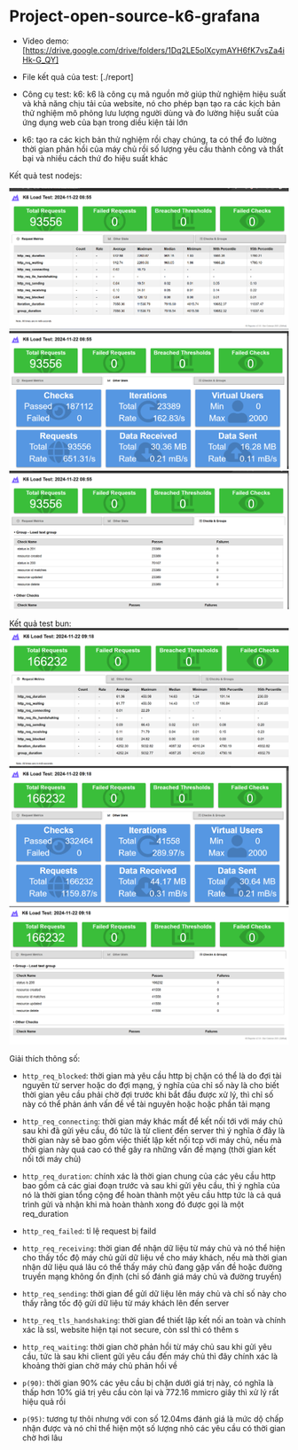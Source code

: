 # Project-open-source-k6-grafana

- Video demo: [https://drive.google.com/drive/folders/1Dq2LE5olXcymAYH6fK7vsZa4iHk-G_QY]

- File kết quả của test: [./report]

- Công cụ test: k6: k6 là công cụ mã nguồn mở giúp thử nghiệm hiệu suất và khả năng chịu tải của website, nó cho phép bạn tạo ra các kịch bản thử nghiệm mô phỏng lưu lượng người dùng và đo lường hiệu suất của ứng dụng web của bạn trong diều kiện tải lớn
-  k6: tạo ra các kịch bản thử nghiệm rồi chạy chúng, ta có thể đo lường thời gian phản hồi của máy chủ rồi số lượng yêu cầu thành công và thất bại và nhiều cách thứ đo hiệu suất khác

Kết quả test nodejs: 

![alt text](./images/image.png)
![alt text](./images/image-1.png)
![alt text](./images/image-2.png)    


Kết quả test bun:
![alt text](./images/image-3.png)
![alt text](./images/image-4.png)
![alt text](./images/image-5.png)


Giải thích thông số:

- `http_req_blocked`: thời gian mà yêu cầu http bị chặn có thể là do đợi tài nguyên từ server hoặc do đợi mạng, ý nghĩa của chỉ số này là cho biết thời gian yêu cầu phải chờ đợi trước khi bắt đầu được xử lý, thì chỉ số này có thể phản ánh vấn đề về tài nguyên hoặc hoặc phần tải mạng

- `http_req_connecting`: thời gian máy khác mất để kết nối tới với máy chủ sau khi đã gửi yêu cầu, đó tức là từ client đến server thì ý nghĩa ở đây là thời gian này sẽ bao gồm việc thiết lập kết nối tcp với máy chủ, nếu mà thời gian này quá cao có thể gây ra những vấn đề mạng (thời gian 
kết nối tới máy chủ)

- `http_req_duration`: chính xác là thời gian chung của các yêu cầu http bao gồm cả các giai đoạn trước và sau khi gửi yêu cầu, thì ý nghĩa của nó là thời gian tổng cộng để hoàn thành một yêu cầu http tức là cả quá trình gửi và nhận khi mà hoàn thành xong đó được gọi là một req_duration

- `http_req_failed`: tỉ lệ request bị faild

- `http_req_receiving`: thời gian để nhận dữ liệu từ máy chủ và nó thể hiện cho thấy tốc độ máy chủ gửi dữ liệu về cho máy khách, nếu mà thời gian nhận dữ liệu quá lâu có thể thấy máy chủ đang gặp vấn đề hoặc đường truyền mạng không ổn định (chỉ số đánh giá máy chủ và đường truyền)

- `http_req_sending`: thời gian để gửi dữ liệu lên máy chủ và chỉ số này cho thấy rằng tốc độ gửi dữ liệu từ máy khách lên đến server

- `http_req_tls_handshaking`: thời gian để thiết lập kết nối an toàn và chính xác là ssl, website hiện tại not secure, còn ssl thì có thêm s

- `http_req_waiting`: thời gian chờ phản hồi từ máy chủ sau khi gửi yêu cầu, tức là sau khi client gửi yêu cầu đến máy chủ thì đây chính xác là khoảng thời gian chờ máy chủ phản hồi về

- `p(90)`: thời gian 90% các yêu cầu bị chặn dưới giá trị này, có nghĩa là thấp hơn 10% giá trị yêu cầu còn lại và 772.16 mmicro giây thì xử lý rất hiệu quả rồi
- `p(95)`: tương tự thôi nhưng với con số  12.04ms đánh giá là mức dộ chấp nhận được và nó chỉ thể hiện một số lượng nhỏ các yêu cầu có thời gian chờ hơi lâu

